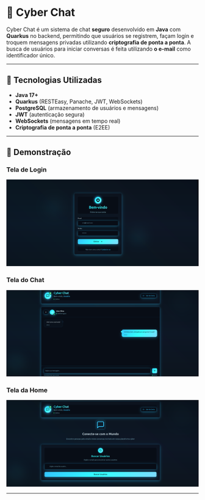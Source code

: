 # 💬 Cyber Chat

Cyber Chat é um sistema de chat **seguro** desenvolvido em **Java** com **Quarkus** no backend, permitindo que usuários se registrem, façam login e troquem mensagens privadas utilizando **criptografia de ponta a ponta**.
A busca de usuários para iniciar conversas é feita utilizando **o e-mail** como identificador único.

---

## 🚀 Tecnologias Utilizadas

* **Java 17+**
* **Quarkus** (RESTEasy, Panache, JWT, WebSockets)
* **PostgreSQL** (armazenamento de usuários e mensagens)
* **JWT** (autenticação segura)
* **WebSockets** (mensagens em tempo real)
* **Criptografia de ponta a ponta** (E2EE)

---

## 📸 Demonstração

### Tela de Login

![Login](image/login_photo.png)

### Tela do Chat

![Chat](image/chat_photo.png)

### Tela da Home

![Home](image/main_photo.png)

---

